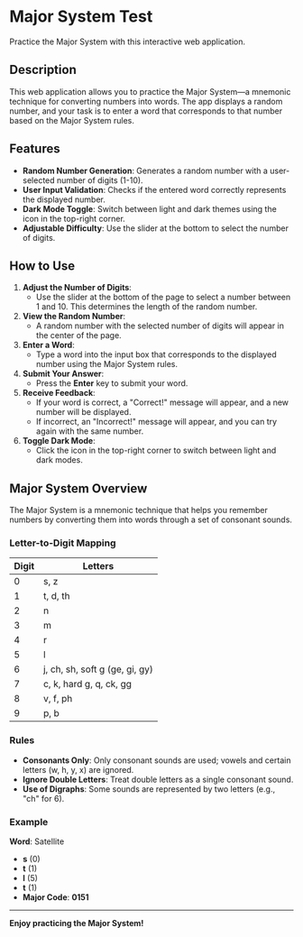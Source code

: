 # Major System Test

Practice the Major System with this interactive web application.

## Description

This web application allows you to practice the Major System—a mnemonic technique for converting numbers into words. The app displays a random number, and your task is to enter a word that corresponds to that number based on the Major System rules.

## Features

- **Random Number Generation**: Generates a random number with a user-selected number of digits (1-10).
- **User Input Validation**: Checks if the entered word correctly represents the displayed number.
- **Dark Mode Toggle**: Switch between light and dark themes using the icon in the top-right corner.
- **Adjustable Difficulty**: Use the slider at the bottom to select the number of digits.

## How to Use

1. **Adjust the Number of Digits**:
    - Use the slider at the bottom of the page to select a number between 1 and 10. This determines the length of the random number.
2. **View the Random Number**:
    - A random number with the selected number of digits will appear in the center of the page.
3. **Enter a Word**:
    - Type a word into the input box that corresponds to the displayed number using the Major System rules.
4. **Submit Your Answer**:
    - Press the **Enter** key to submit your word.
5. **Receive Feedback**:
    - If your word is correct, a "Correct!" message will appear, and a new number will be displayed.
    - If incorrect, an "Incorrect!" message will appear, and you can try again with the same number.
6. **Toggle Dark Mode**:
    - Click the icon in the top-right corner to switch between light and dark modes.

## Major System Overview

The Major System is a mnemonic technique that helps you remember numbers by converting them into words through a set of consonant sounds.

### Letter-to-Digit Mapping

| Digit | Letters                          |
|-------|----------------------------------|
| 0     | s, z                             |
| 1     | t, d, th                         |
| 2     | n                                |
| 3     | m                                |
| 4     | r                                |
| 5     | l                                |
| 6     | j, ch, sh, soft g (ge, gi, gy)   |
| 7     | c, k, hard g, q, ck, gg          |
| 8     | v, f, ph                         |
| 9     | p, b                             |

### Rules

- **Consonants Only**: Only consonant sounds are used; vowels and certain letters (w, h, y, x) are ignored.
- **Ignore Double Letters**: Treat double letters as a single consonant sound.
- **Use of Digraphs**: Some sounds are represented by two letters (e.g., "ch" for 6).

### Example

**Word**: Satellite

- **s** (0)
- **t** (1)
- **l** (5)
- **t** (1)
- **Major Code**: **0151**

---

**Enjoy practicing the Major System!**

